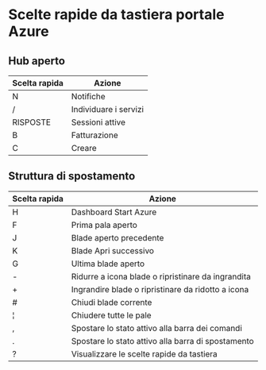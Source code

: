 <properties
   pageTitle="Scelte rapide da tastiera portale Azure | Microsoft Azure"
   description="In questo articolo viene mantenuto un elenco aggiornato tasti di scelta rapida che funzionano in tutto il portale di Azure. Singoli servizi potrebbero avere propri specializzate tasti di scelta rapida."
   services="azure-portal"
   documentationCenter=""
   authors="flanakin"
   manager="lwelicki"
   editor=""/>

<tags
   ms.service="multiple"
   ms.devlang="NA"
   ms.topic="article"
   ms.tgt_pltfrm="NA"
   ms.workload="na"
   ms.date="02/07/2016"
   ms.author="micflan"/>

# <a name="azure-portal-keyboard-shortcuts"></a>Scelte rapide da tastiera portale Azure

## <a name="open-hubs"></a>Hub aperto

| Scelta rapida | Azione |
|--------|----------|
| N | Notifiche |
| / | Individuare i servizi |
| RISPOSTE | Sessioni attive |
| B | Fatturazione |
| C | Creare |

## <a name="navigation"></a>Struttura di spostamento

| Scelta rapida | Azione |
|--------|----------|
| H | Dashboard Start Azure |
| F | Prima pala aperto |
| J | Blade aperto precedente |
| K | Blade Apri successivo |
| G | Ultima blade aperto |
| - | Ridurre a icona blade o ripristinare da ingrandita |
| + | Ingrandire blade o ripristinare da ridotto a icona |
| # | Chiudi blade corrente |
| ¦ | Chiudere tutte le pale |
| , | Spostare lo stato attivo alla barra dei comandi |
| . | Spostare lo stato attivo alla barra di spostamento |
| ? | Visualizzare le scelte rapide da tastiera |

